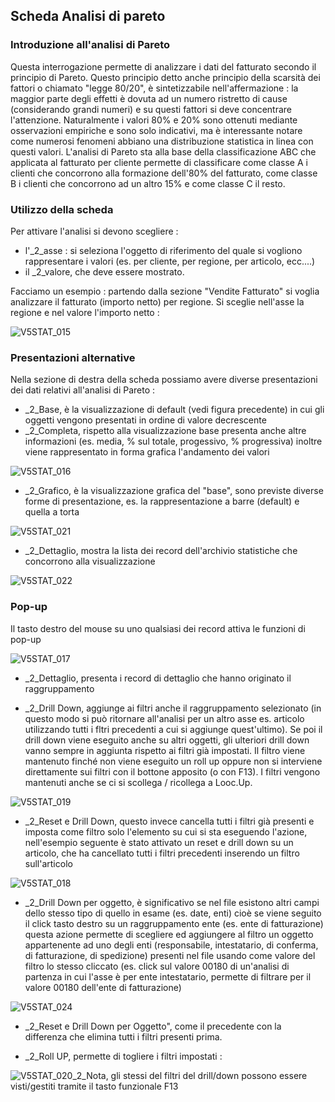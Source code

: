 ## Scheda Analisi di pareto

### Introduzione all'analisi di Pareto
Questa interrogazione permette di analizzare i dati del fatturato secondo il principio di Pareto.
Questo principio detto anche principio della scarsità dei fattori o chiamato "legge 80/20", è sintetizzabile nell'affermazione :  la maggior parte degli effetti è dovuta ad un numero ristretto di cause (considerando grandi numeri) e su questi fattori si deve concentrare l'attenzione. Naturalmente i valori 80% e 20% sono ottenuti mediante osservazioni empiriche e sono solo indicativi, ma è interessante notare come numerosi fenomeni abbiano una distribuzione statistica in linea con questi valori.
L'analisi di Pareto sta alla base della classificazione ABC che applicata al fatturato per cliente permette di classificare come classe A i clienti che concorrono alla formazione dell'80% del fatturato, come classe B i clienti che concorrono ad un altro 15% e come classe C il resto.

### Utilizzo della scheda
Per attivare l'analisi si devono scegliere : 
 * l'_2_asse :  si seleziona l'oggetto di riferimento del quale si vogliono rappresentare i valori (es. per cliente, per regione, per articolo, ecc....)
 * il _2_valore, che deve essere mostrato.

Facciamo un esempio :  partendo dalla sezione "Vendite Fatturato" si voglia analizzare il fatturato (importo netto) per regione.
Si sceglie nell'asse la regione e nel valore l'importo netto : 

![V5STAT_015](http://localhost:3000/immagini/MBDOC_SCH-V5STAT_03/V5STAT_015.png)
### Presentazioni alternative
Nella sezione di destra della scheda possiamo avere diverse presentazioni dei dati relativi all'analisi di Pareto : 

 - _2_Base, è la visualizzazione di default (vedi figura precedente) in cui gli oggetti vengono presentati in ordine di valore decrescente
 - _2_Completa, rispetto alla visualizzazione base presenta anche altre informazioni (es. media, % sul totale, progessivo, % progressiva) inoltre viene rappresentato in forma grafica l'andamento dei valori

![V5STAT_016](http://localhost:3000/immagini/MBDOC_SCH-V5STAT_03/V5STAT_016.png)
 - _2_Grafico, è la visualizzazione grafica del "base", sono previste diverse forme di presentazione, es. la rappresentazione a barre (default) e quella a torta

![V5STAT_021](http://localhost:3000/immagini/MBDOC_SCH-V5STAT_03/V5STAT_021.png)
 - _2_Dettaglio, mostra la lista dei record dell'archivio statistiche che concorrono alla visualizzazione

![V5STAT_022](http://localhost:3000/immagini/MBDOC_SCH-V5STAT_03/V5STAT_022.png)
### Pop-up
Il tasto destro del mouse su uno qualsiasi dei record attiva le funzioni di pop-up

![V5STAT_017](http://localhost:3000/immagini/MBDOC_SCH-V5STAT_03/V5STAT_017.png)
- _2_Dettaglio, presenta i record di dettaglio che hanno originato il raggruppamento


- _2_Drill Down, aggiunge ai filtri anche il raggruppamento selezionato (in questo modo si può ritornare all'analisi per un altro asse es. articolo utilizzando tutti i fltri precedenti a cui si aggiunge quest'ultimo). Se poi il drill down viene eseguito anche su altri oggetti, gli ulteriori drill down vanno sempre in aggiunta rispetto ai filtri già impostati. Il filtro viene mantenuto finché non viene eseguito un roll up oppure non si interviene direttamente sui filtri con il bottone apposito (o con F13).
I filtri vengono mantenuti anche se ci si scollega / ricollega a Looc.Up.

![V5STAT_019](http://localhost:3000/immagini/MBDOC_SCH-V5STAT_03/V5STAT_019.png)
- _2_Reset e Drill Down, questo invece cancella tutti i filtri già presenti e imposta come filtro solo l'elemento su cui si sta eseguendo l'azione, nell'esempio seguente è stato attivato un reset e drill down su un articolo, che ha cancellato tutti i filtri precedenti inserendo un filtro sull'articolo

![V5STAT_018](http://localhost:3000/immagini/MBDOC_SCH-V5STAT_03/V5STAT_018.png)
- _2_Drill Down per oggetto, è significativo se nel file esistono altri campi dello stesso tipo di quello in esame (es. date, enti) cioè se viene seguito il click tasto destro su un raggruppamento ente (es. ente di fatturazione) questa azione permette di scegliere ed aggiungere al filtro un oggetto appartenente ad uno degli enti (responsabile, intestatario, di conferma, di fatturazione, di spedizione) presenti nel file usando come valore del filtro lo stesso cliccato (es. click sul valore 00180 di un'analisi di partenza in cui l'asse è per ente intestatario, permette di filtrare per il valore 00180 dell'ente di fatturazione)

![V5STAT_024](http://localhost:3000/immagini/MBDOC_SCH-V5STAT_03/V5STAT_024.png)
- _2_Reset e Drill Down per Oggetto", come il precedente con la differenza che elimina tutti i filtri presenti prima.


- _2_Roll UP, permette di togliere i filtri impostati : 

![V5STAT_020](http://localhost:3000/immagini/MBDOC_SCH-V5STAT_03/V5STAT_020.png)_2_Nota, gli stessi del filtri del drill/down possono essere visti/gestiti tramite il tasto funzionale F13

